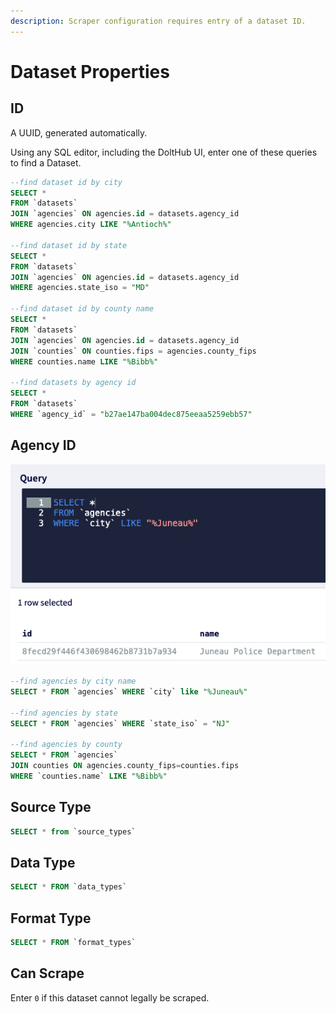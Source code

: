 ```yaml
---
description: Scraper configuration requires entry of a dataset ID.
---
```


# Dataset Properties

## ID

A UUID, generated automatically.

Using any SQL editor, including the DoltHub UI, enter one of these queries to find a Dataset.

```sql
--find dataset id by city
SELECT *
FROM `datasets` 
JOIN `agencies` ON agencies.id = datasets.agency_id
WHERE agencies.city LIKE "%Antioch%"

--find dataset id by state
SELECT *
FROM `datasets` 
JOIN `agencies` ON agencies.id = datasets.agency_id
WHERE agencies.state_iso = "MD"

--find dataset id by county name
SELECT *
FROM `datasets`
JOIN `agencies` ON agencies.id = datasets.agency_id
JOIN `counties` ON counties.fips = agencies.county_fips
WHERE counties.name LIKE "%Bibb%"

--find datasets by agency id
SELECT *
FROM `datasets`
WHERE `agency_id` = "b27ae147ba004dec875eeaa5259ebb57"
```

## Agency ID

![](../../../.gitbook/assets/screen-shot-2021-05-01-at-12.39.30-pm.png)

```sql
--find agencies by city name
SELECT * FROM `agencies` WHERE `city` like "%Juneau%"

--find agencies by state
SELECT * FROM `agencies` WHERE `state_iso` = "NJ"

--find agencies by county
SELECT * FROM `agencies`
JOIN counties ON agencies.county_fips=counties.fips
WHERE `counties.name` LIKE "%Bibb%"
```

## Source Type

```sql
SELECT * from `source_types`
```

## Data Type

```sql
SELECT * FROM `data_types`
```

## Format Type

```sql
SELECT * FROM `format_types`
```

## Can Scrape

Enter `0` if this dataset cannot legally be scraped.

